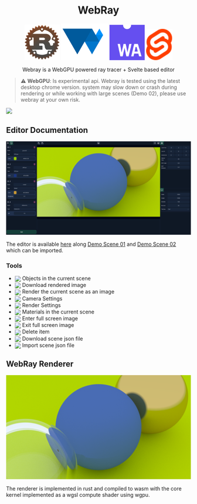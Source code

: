 <p align="center">
  <!-- <img src="https://raw.githubusercontent.com/BLaZeKiLL/VloxyEngine/main/.github/assets/vloxy_logo.svg" width=256> -->
  <h1 align="center">WebRay</h1>
</p>

<p align="center">
    <img width=96 src="./docs/icons/logo_rust.png">
    <img width=128 src="./docs/icons/logo_web_gpu.svg">
    <img width=96 src="./docs/icons/logo_web_assembly.svg">
    <img width=72 src="./docs/icons/logo_svelte.svg">
</p>

<p align="center">
Webray is a WebGPU powered ray tracer + Svelte based editor
</p>

> :warning: **WebGPU**: Is experimental api. Webray is tested using the latest desktop chrome version. system may slow down or crash during rendering or while working with large scenes (Demo 02), please use webray at your own risk.

<img src="./cover.png">

## Editor Documentation

<img src="./editor.png">

The editor is available [here](https://blazekill.github.io/webray/) along [Demo Scene 01](https://github.com/BLaZeKiLL/webray/blob/main/src/data/demo_01.scene.json) and [Demo Scene 02](https://github.com/BLaZeKiLL/webray/blob/main/src/data/demo_02.scene.json) which can be imported.

### Tools 
- <img align="center" src="https://api.iconify.design/iconamoon/3d-light.svg?color=%23888888"> Objects in the current scene
- <img align="center" src="https://api.iconify.design/uil/image-download.svg?color=%23888888"> Download rendered image
- <img align="center" src="https://api.iconify.design/material-symbols/imagesmode-outline-rounded.svg?color=%23888888"> Render the current scene as an image
- <img align="center" src="https://api.iconify.design/material-symbols:android-camera-outline.svg?color=%23888888"> Camera Settings
- <img align="center" src="https://api.iconify.design/cil/tv.svg?color=%23888888"> Render Settings
- <img align="center" src="https://api.iconify.design/icon-park-outline/material.svg?color=%23888888"> Materials in the current scene
- <img align="center" src="https://api.iconify.design/gridicons/fullscreen.svg?color=%23888888"> Enter full screen image
- <img align="center" src="https://api.iconify.design/gridicons/fullscreen-exit.svg?color=%23888888"> Exit full screen image
- <img align="center" src="https://api.iconify.design/material-symbols/delete-forever-outline-rounded.svg?color=%23888888"> Delete item
- <img align="center" src="https://api.iconify.design/material-symbols/file-save-outline-rounded.svg?color=%23888888"> Download scene json file
- <img align="center" src="https://api.iconify.design/material-symbols/file-open-outline-rounded.svg?color=%23888888"> Import scene json file

## WebRay Renderer

<img src="./render.png">

The renderer is implemented in rust and compiled to wasm with the core kernel implemented as a wgsl compute shader using wgpu.